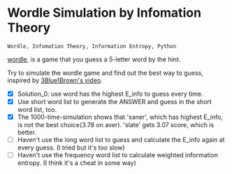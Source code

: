 # Wordle Simulation by Infomation Theory

    Wordle, Infomation Theory, Information Entropy, Python

[wordle](https://wordlegame.org), is a game that you guess a 5-letter word by the hint.

Try to simulate the wordle game and find out the best way to guess, inspired by [3Blue1Brown's video](https://www.youtube.com/watch?v=v68zYyaEmEA).

- [x] Solution_0: use word has the highest E_info to guess every time.
- [x] Use short word list to generate the ANSWER and guess in the short word list, too.
- [x] The 1000-time-simulation shows that 'saner', which has highest E_info, is not the best choice(3.78 on aver). 'slate' gets 3.07 score, which is better.
- [ ] Haven't use the long word list to guess and calculate the E_info again at every guess. (I tried but it's too slow)
- [ ] Haven't use the frequency word list to calculate weighted information entropy. (I think it's a cheat in some way)
